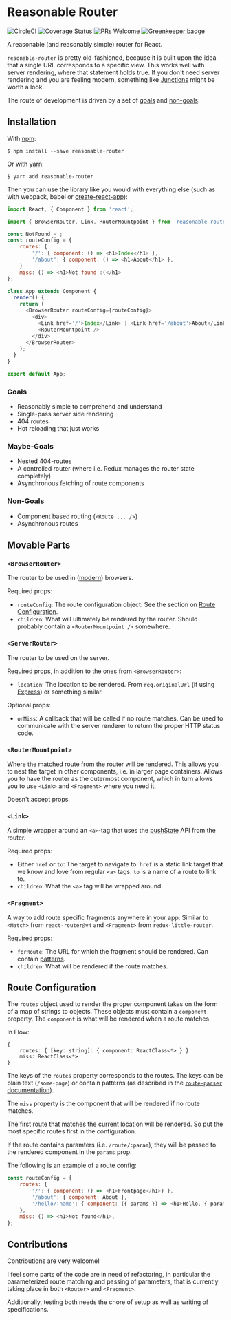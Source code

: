 # Reasonable Router

[![CircleCI](https://circleci.com/gh/jumoel/reasonable-router.svg?style=shield)](https://circleci.com/gh/jumoel/reasonable-router)
[![Coverage Status](https://coveralls.io/repos/github/jumoel/reasonable-router/badge.svg?branch=master)](https://coveralls.io/github/jumoel/reasonable-router?branch=master)
![PRs Welcome](https://img.shields.io/badge/PRs-welcome-brightgreen.svg)
[![Greenkeeper badge](https://badges.greenkeeper.io/jumoel/reasonable-router.svg)](https://greenkeeper.io/)

A reasonable (and reasonably simple) router for React.

`resonable-router` is pretty old-fashioned, because it is built upon the idea
that a single URL corresponds to a specific view. This works well with server rendering,
where that statement holds true. If you don't need server rendering and you are feeling modern,
something like [Junctions](https://jamesknelson.github.io/junctions/) might be worth a look.

The route of development is driven by a set of [goals](#goals) and [non-goals](#non-goals). 

## Installation

With [npm](https://www.npmjs.com/):

    $ npm install --save reasonable-router

Or with [yarn](https://yarnpkg.com/):

    $ yarn add reasonable-router 

Then you can use the library like you would with everything else (such as with webpack, babel or [create-react-app](https://github.com/facebookincubator/create-react-app)):

```js
import React, { Component } from 'react';

import { BrowserRouter, Link, RouterMountpoint } from 'reasonable-router';

const NotFound = ;
const routeConfig = {
	routes: {
		'/': { component: () => <h1>Index</h1> },
		'/about': { component: () => <h1>About</h1> },
	}
	miss: () => <h1>Not found :(</h1>
};

class App extends Component {
  render() {
    return (
      <BrowserRouter routeConfig={routeConfig}>
        <div>
          <Link href='/'>Index</Link> | <Link href='/about'>About</Link>
          <RouterMountpoint />
        </div>
      </BrowserRouter>
    );
  }
}

export default App;
```

### Goals
 * Reasonably simple to comprehend and understand
 * Single-pass server side rendering
 * 404 routes
 * Hot reloading that just works

### Maybe-Goals
 * Nested 404-routes
 * A controlled router (where i.e. Redux manages the router state completely)
 * Asynchronous fetching of route components

### Non-Goals
 * Component based routing (`<Route ... />`)
 * Asynchronous routes


## Movable Parts

### `<BrowserRouter>`

The router to be used in ([modern](http://caniuse.com/#feat=history)) browsers.

Required props:

 * `routeConfig`: 
   The route configuration object. See the section on [Route Configuration](#route-configuration).
 * `children`: What will ultimately be rendered by the router. Should probably contain a `<RouterMountpoint />` somewhere.

### `<ServerRouter>`
The router to be used on the server.

Required props, in addition to the ones from `<BrowserRouter>`:

 * `location`: The location to be rendered. From `req.originalUrl`
   (if using [Express](http://expressjs.com/)) or something similar.

Optional props:

 * `onMiss`: A callback that will be called if no route matches. Can be used to communicate
   with the server renderer to return the proper HTTP status code.

### `<RouterMountpoint>`

Where the matched route from the router will be rendered. This allows you to
nest the target in other components, i.e. in larger page containers. Allows you
to have the router as the outermost component, which in turn allows you to use
`<Link>` and `<Fragment>` where you need it.

Doesn't accept props.

### `<Link>`
A simple wrapper around an `<a>`-tag that uses the
[pushState](https://developer.mozilla.org/en-US/docs/Web/API/History_API#The_pushState()_method)
API from the router.  

Required props:

 * Either `href` or `to`: The target to navigate to.
   `href` is a static link target that we know and love from regular `<a>` tags.
	 `to` is a name of a route to link to. 
 * `children`: What the `<a>` tag will be wrapped around.

### `<Fragment>`

A way to add route specific fragments anywhere in your app. Similar to `<Match>`
from `react-router@v4` and `<Fragment>` from `redux-little-router`.

Required props:

 * `forRoute`: The URL for which the fragment should be rendered. Can contain
   [patterns](https://www.npmjs.com/package/route-parser).
 * `children`: What will be rendered if the route matches.

## Route Configuration

The `routes` object used to render the proper component takes on the form of a
map of strings to objects. These objects must contain a `component` property.
The `component` is what will be rendered when a route matches.

In Flow:

```flow
{
	routes: { [key: string]: { component: ReactClass<*> } }
	miss: ReactClass<*>
}
```

The keys of the `routes` property corresponds to the routes. The keys can be
plain text (`/some-page`) or contain patterns (as described in the
[`route-parser` documentation](https://www.npmjs.com/package/route-parser)).

The `miss` property is the component that will be rendered if no route matches.

The first route that matches the current location will be rendered. So put the
most specific routes first in the configuration.

If the route contains paramters (i.e. `/route/:param`), they will be passed to
the rendered component in the `params` prop.

The following is an example of a route config:

```js
const routeConfig = {
	routes: {
		'/': { component: () => <h1>Frontpage</h1>) },
		'/about': { component: About },
		'/hello/:name': { component: ({ params }) => <h1>Hello, { params.name }</h1> }
	},
	miss: () => <h1>Not found</h1>,
};
```

## Contributions

Contributions are very welcome!

I feel some parts of the code are in need of refactoring, in particular the parameterized route
matching and passing of parameters, that is currently taking place in both `<Router>` and `<Fragment>`.

Additionally, testing both needs the chore of setup as well as writing of specifications.
